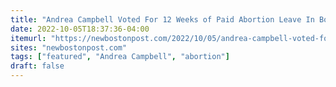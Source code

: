 ```yaml
---
title: "Andrea Campbell Voted For 12 Weeks of Paid Abortion Leave In Boston"
date: 2022-10-05T18:37:36-04:00
itemurl: "https://newbostonpost.com/2022/10/05/andrea-campbell-voted-for-12-weeks-of-paid-abortion-leave-in-boston/"
sites: "newbostonpost.com"
tags: ["featured", "Andrea Campbell", "abortion"]
draft: false
---
```


